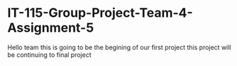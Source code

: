 # IT-115-Group-Project-Team-4-Assignment-5

Hello team
this is going to be the begining of our first project
this project will be continuing to final project
